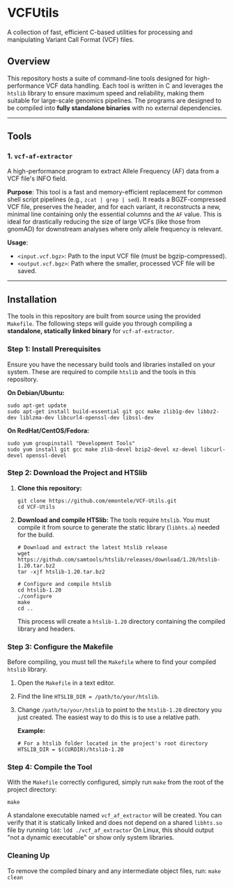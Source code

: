 # VCFUtils
A collection of fast, efficient C-based utilities for processing and manipulating Variant Call Format (VCF) files.

## Overview

This repository hosts a suite of command-line tools designed for high-performance VCF data handling. Each tool is written in C and leverages the `htslib` library to ensure maximum speed and reliability, making them suitable for large-scale genomics pipelines. The programs are designed to be compiled into **fully standalone binaries** with no external dependencies.

---

## Tools

### 1. `vcf-af-extractor`

A high-performance program to extract Allele Frequency (AF) data from a VCF file's INFO field.

**Purpose**: This tool is a fast and memory-efficient replacement for common shell script pipelines (e.g., `zcat | grep | sed`). It reads a BGZF-compressed VCF file, preserves the header, and for each variant, it reconstructs a new, minimal line containing only the essential columns and the `AF` value. This is ideal for drastically reducing the size of large VCFs (like those from gnomAD) for downstream analyses where only allele frequency is relevant.

**Usage**:

*   `<input.vcf.bgz>`: Path to the input VCF file (must be bgzip-compressed).
*   `<output.vcf.bgz>`: Path where the smaller, processed VCF file will be saved.

---

## Installation

The tools in this repository are built from source using the provided `Makefile`. The following steps will guide you through compiling a **standalone, statically linked binary** for `vcf-af-extractor`.

### Step 1: Install Prerequisites

Ensure you have the necessary build tools and libraries installed on your system. These are required to compile `htslib` and the tools in this repository.

**On Debian/Ubuntu:**
```
sudo apt-get update
sudo apt-get install build-essential git gcc make zlib1g-dev libbz2-dev liblzma-dev libcurl4-openssl-dev libssl-dev
```
**On RedHat/CentOS/Fedora:**
```
sudo yum groupinstall "Development Tools"
sudo yum install git gcc make zlib-devel bzip2-devel xz-devel libcurl-devel openssl-devel
```

### Step 2: Download the Project and HTSlib

1.  **Clone this repository:**
    ```
    git clone https://github.com/emontele/VCF-Utils.git
    cd VCF-Utils
    ```
2.  **Download and compile HTSlib:** The tools require `htslib`. You must compile it from source to generate the static library (`libhts.a`) needed for the build.
    ```
    # Download and extract the latest htslib release
    wget https://github.com/samtools/htslib/releases/download/1.20/htslib-1.20.tar.bz2
    tar -xjf htslib-1.20.tar.bz2

    # Configure and compile htslib
    cd htslib-1.20
    ./configure
    make
    cd ..
    ```
    This process will create a `htslib-1.20` directory containing the compiled library and headers.

### Step 3: Configure the Makefile

Before compiling, you must tell the `Makefile` where to find your compiled `htslib` library.

1.  Open the `Makefile` in a text editor.
2.  Find the line `HTSLIB_DIR = /path/to/your/htslib`.
3.  Change `/path/to/your/htslib` to point to the `htslib-1.20` directory you just created. The easiest way to do this is to use a relative path.

    **Example:**
    ```
    # For a htslib folder located in the project's root directory
    HTSLIB_DIR = $(CURDIR)/htslib-1.20
    ```

### Step 4: Compile the Tool

With the `Makefile` correctly configured, simply run `make` from the root of the project directory:
```
make
```

A standalone executable named `vcf_af_extractor` will be created. You can verify that it is statically linked and does not depend on a shared `libhts.so` file by running `ldd`:
```ldd ./vcf_af_extractor```
On Linux, this should output "not a dynamic executable" or show only system libraries.


### Cleaning Up

To remove the compiled binary and any intermediate object files, run:
`make clean`
